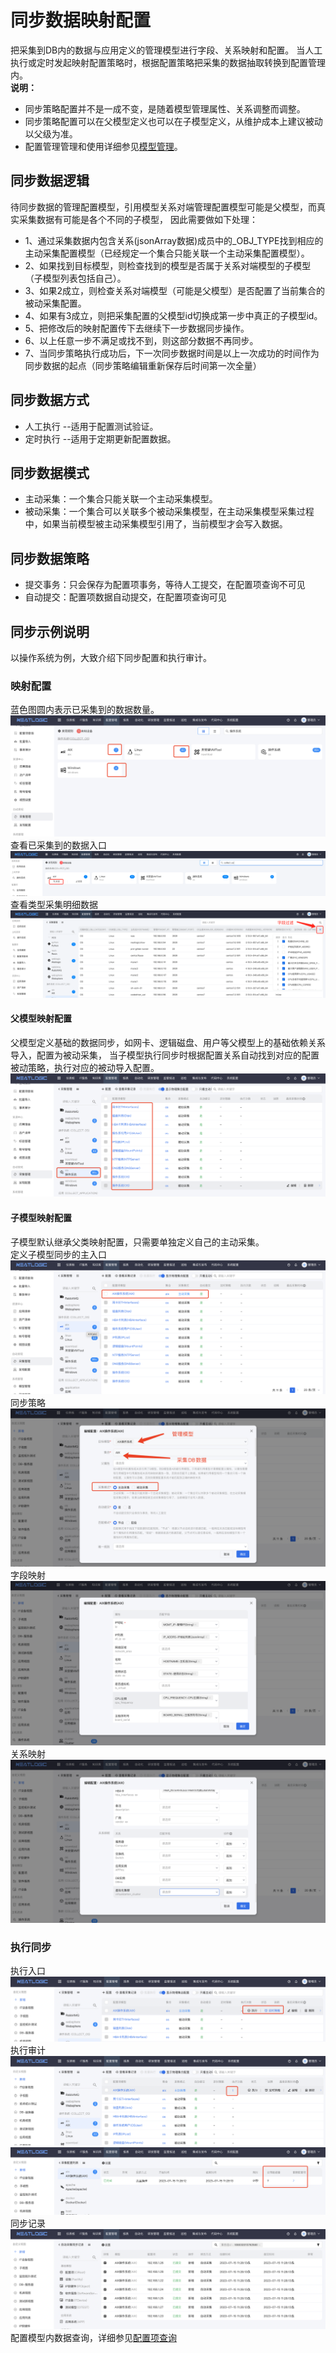 # 同步数据映射配置
把采集到DB内的数据与应用定义的管理模型进行字段、关系映射和配置。
当人工执行或定时发起映射配置策略时，根据配置策略把采集的数据抽取转换到配置管理内。
<br>
<b>说明：</b>
* 同步策略配置并不是一成不变，是随着模型管理属性、关系调整而调整。
* 同步策略配置可以在父模型定义也可以在子模型定义，从维护成本上建议被动以父级为准。
* 配置管理管理和使用详细参见[模型管理](../配置模型管理/配置模型.md)。

## 同步数据逻辑
待同步数据的管理配置模型，引用模型关系对端管理配置模型可能是父模型，而真实采集数据有可能是各个不同的子模型，
因此需要做如下处理：
* 1、通过采集数据内包含关系(jsonArray数据)成员中的_OBJ_TYPE找到相应的主动采集配置模型（已经规定一个集合只能关联一个主动采集配置模型）。
* 2、如果找到目标模型，则检查找到的模型是否属于关系对端模型的子模型（子模型列表包括自己）。
* 3、如果2成立，则检查关系对端模型（可能是父模型）是否配置了当前集合的被动采集配置。
* 4、如果有3成立，则把采集配置的父模型id切换成第一步中真正的子模型id。
* 5、把修改后的映射配置传下去继续下一步数据同步操作。
* 6、以上任意一步不满足或找不到，则这部分数据不再同步。
* 7、当同步策略执行成功后，下一次同步数据时间是以上一次成功的时间作为同步数据的起点（同步策略编辑重新保存后时间第一次全量）


## 同步数据方式
* 人工执行 --适用于配置测试验证。
* 定时执行 --适用于定期更新配置数据。

## 同步数据模式 
* 主动采集：一个集合只能关联一个主动采集模型。
* 被动采集：一个集合可以关联多个被动采集模型，在主动采集模型采集过程中，如果当前模型被主动采集模型引用了，当前模型才会写入数据。

## 同步数据策略
* 提交事务：只会保存为配置项事务，等待人工提交，在配置项查询不可见
* 自动提交：配置项数据自动提交，在配置项查询可见

## 同步示例说明
以操作系统为例，大致介绍下同步配置和执行审计。
### 映射配置
蓝色图圆内表示已采集到的数据数量。
![img.png](images/1.os_collect_importlist.png)
查看已采集到的数据入口
![img.png](images/1.collect_os_mapping_db_data.png)
查看类型采集明细数据
![img.png](images/1.collect_os_mapping_db_data_detail.png)

#### 父模型映射配置
父模型定义基础的数据同步，如网卡、逻辑磁盘、用户等父模型上的基础依赖关系导入，配置为被动采集，
当子模型执行同步时根据配置关系自动找到对应的配置被动策略，执行对应的被动导入配置。
![img.png](images/1.os_collect_import_father.png)
#### 子模型映射配置
子模型默认继承父类映射配置，只需要单独定义自己的主动采集。
<br>
定义子模型同步的主入口
![img.png](images/1.os_collect_mapping_aix.png)
同步策略
![img.png](images/1.os_collect_mapping_config1.png)
字段映射
![img.png](images/1.os_collect_mapping_config2.png)
关系映射
![img.png](images/1.os_collect_mapping_config3.png)

### 执行同步
执行入口
![img.png](images/1.os_collect_mapping_run.png)
执行审计
![img.png](images/1.os_collect_mapping_run_execcount.png)
![img.png](images/1.os_collect_run_mapping_execount2.png)
同步记录
![img.png](images/1.os_collect_mapping_run_sync_audit.png)
配置模型内数据查询，详细参见[配置项查询](../配置项查询/配置项查询.md)
